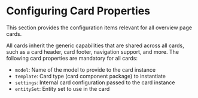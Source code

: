 <!-- loio53b07912070f4e52babd516d7e4e8074 -->

# Configuring Card Properties

This section provides the configuration items relevant for all overview page cards.



All cards inherit the generic capabilities that are shared across all cards, such as a card header, card footer, navigation support, and more. The following card properties are mandatory for all cards:

-   `model`: Name of the model to provide to the card instance
-   `template`: Card type \(card component package\) to instantiate
-   `settings`: Internal card configuration passed to the card instance
-   `entitySet`: Entity set to use in the card

